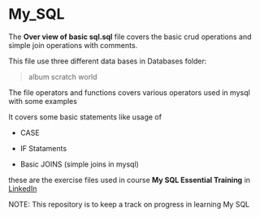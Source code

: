 # My_SQL
The **Over view of basic sql.sql** file  covers the basic crud operations and simple join operations with comments.

This file use three different data bases in Databases folder:
> album
> scratch
> world


The file operators and functions covers various operators used in mysql with some examples 

It covers some basic statements like usage of 

* CASE

* IF Stataments

* Basic JOINS (simple joins in mysql)

these are the exercise files used in course **My SQL Essential Training** in [LinkedIn](https://www.linkedin.com/learning-login/share?account=92695330&forceAccount=false&redirect=https%3A%2F%2Fwww.linkedin.com%2Flearning%2Fmysql-essential-training-2%3Ftrk%3Dshare_ent_url%26shareId%3D6YKzxNXPRsGXyODA4XauCA%253D%253D)

NOTE: This repository is to keep a track on progress in learning My SQL
